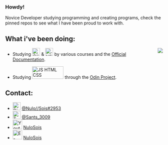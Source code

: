 ### Howdy!

Novice Developer studying programming and creating programs, check the pinned repos to see what I have been proud to work with.  



## What i've been doing:
<img src="https://github-readme-stats.vercel.app/api/top-langs/?username=NuloSois&langs_count=6&layout=compact&theme=dark" align="right">

* Studying <img src="https://seeklogo.com/images/C/c-sharp-c-logo-02F17714BA-seeklogo.com.png" alt="C#" width="25"/> & <img src="https://upload.wikimedia.org/wikipedia/commons/thumb/a/a3/.NET_Logo.svg/2048px-.NET_Logo.svg.png" alt=".NET" width="25"/> by various courses and the [Official Documentation](https://docs.microsoft.com/pt-br/dotnet/csharp/).  
    
* Studying <img src="https://www.freepnglogos.com/uploads/html5-logo-png/html5-logo-devextreme-multi-purpose-controls-html-javascript-3.png" alt = "JS HTML CSS" width="100" height="40"> through the [Odin Project](https://www.theodinproject.com/).



## Contact:
* <img src="https://logodownload.org/wp-content/uploads/2017/11/discord-logo-4-1.png" alt="Discord" width="25"/> [@Nulo//Sois#2953](https://discordapp.com/channels/@me/278186795618009090/)
* <img src="https://logodownload.org/wp-content/uploads/2014/09/twitter-logo-3.png" alt="Twitter" width ="25"/> [@Sants_3009](https://twitter.com/Sants_3009)
* <img src="https://logodownload.org/wp-content/uploads/2014/10/youtube-logo-5-2.png" alt = "Youtube" width = "30"/> [NuloSois](https://www.youtube.com/channel/UCcO0ManRRgsbN5rWBgnztHA)
* <img src="https://logodownload.org/wp-content/uploads/2018/03/gmail-logo-16.png" alt="E-Mail" width ="30"/> [NuloSois](nulosoisdavi@gmail.com)




<!--
**NuloSois/NuloSois** is a ✨ _special_ ✨ repository because its `README.md` (this file) appears on your GitHub profile.

Here are some ideas to get you started:

- 🔭 I’m currently working on ...
- 🌱 I’m currently learning ...
- 👯 I’m looking to collaborate on ...
- 🤔 I’m looking for help with ...
- 💬 Ask me about ...
- 📫 How to reach me: ...
- 😄 Pronouns: ...
- ⚡ Fun fact: ...
-->
